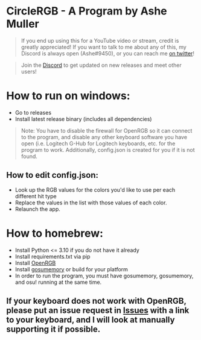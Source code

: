 # CircleRGB - A Program by Ashe Muller
> If you end up using this for a YouTube video or stream, credit is greatly appreciated! If you want to talk to me about any of this, my Discord is always open (Ashe#9450), or you can reach me [on twitter](https://twitter.com/MaleVTuber)!

> Join the [Discord](https://discord.gg/FPwFZ7fS4Q) to get updated on new releases and meet other users!

# How to run on windows:
- Go to releases
- Install latest release binary (includes all dependencies)
> Note: You have to disable the firewall for OpenRGB so it can connect to the program, and disable any other keyboard software you have open (i.e. Logitech G-Hub for Logitech keyboards, etc. for the program to work. Additionally, config.json is created for you if it is not found.

## How to edit config.json:
- Look up the RGB values for the colors you'd like to use per each different hit type
- Replace the values in the list with those values of each color.
- Relaunch the app.

# How to homebrew:
- Install Python <= 3.10 if you do not have it already
- Install requirements.txt via pip
- Install [OpenRGB](https://openrgb.org)
- Install [gosumemory](https://github.com/l3lackShark/gosumemory) or build for your platform
- In order to run the program, you must have gosumemory, gosumemory, and osu! running at the same time.

## If your keyboard does not work with OpenRGB, please put an issue request in [Issues](https://github.com/MaleVTuber/CircleRGB/issues) with a link to your keyboard, and I will look at manually supporting it if possible.

